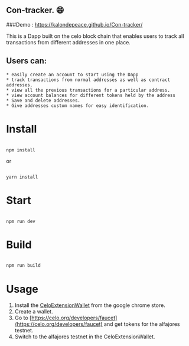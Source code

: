 ## Con-tracker. :smile: 
###Demo : https://kalondepeace.github.io/Con-tracker/

This is a Dapp built on the celo block chain that enables users to track all transactions from different addresses in one place.
    
 ## Users can:
    * easily create an account to start using the Dapp
    * track transactions from normal addresses as well as contract addresses.
    * view all the previous transactions for a particular address.
    * view account balances for different tokens held by the address
    * Save and delete addresses.
    * Give addresses custom names for easy identification.
   




# Install

```

npm install

```

or 

```

yarn install

```

# Start

```

npm run dev

```

# Build

```

npm run build

```
# Usage
1. Install the [CeloExtensionWallet](https://chrome.google.com/webstore/detail/celoextensionwallet/kkilomkmpmkbdnfelcpgckmpcaemjcdh?hl=en) from the google chrome store.
2. Create a wallet.
3. Go to [https://celo.org/developers/faucet](https://celo.org/developers/faucet) and get tokens for the alfajores testnet.
4. Switch to the alfajores testnet in the CeloExtensionWallet.
